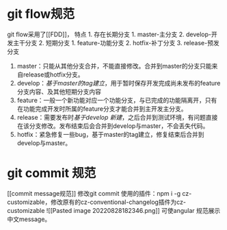 # git flow规范
git flow采用了[[FDD]]，
特点
	1. 存在长期分支
		1. master-主分支
		2. develop-开发主干分支
	2. 短期分支
		1. feature-功能分支
		2. hotfix-补丁分支
		3. release-预发分支

1. master：只能从其他分支合并，不能直接修改。合并到master的分支只能来自release或hotfix分支。
2. develop：*基于master的tag建立*，用于暂时保存开发完成尚未发布的feature分支内容、及其他短期分支内容
3. feature：一般一个新功能对应一个功能分支，与已完成的功能隔离开，只有在功能完成开发时所属的feature分支才能合并到主开发主分支。
4. release：需要发布时*基于develop 新建*，之后合并到测试环境，有问题直接在该分支修改。发布结束后会合并到develop与master，不会丢失代码。
5. hotfix：紧急修复一些bug，基于master的tag建立，修复结束后合并到develop与master。
# git commit 规范
[[commit message规范]] 
修改git commit 使用的插件：npm i -g cz-customizable，修改原有的cz-conventional-changelog插件为cz-customizable 
![[Pasted image 20220828182346.png]]
可使angular 规范展示中文message。